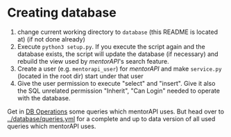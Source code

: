 # Creating database

1. change current working directory to `database` (this README is located at) (if not done already)
2. Execute `python3 setup.py`. If you execute the script again and the database exists, the script will update the database (if necessary) and rebuild the view used by _mentorAPI_'s search feature.
3. Create a user (e.g. `mentorapi_user`) for _mentorAPI_ and make `service.py` (located in the root dir) start under that user
4. Give the user permission to execute "select" and "insert". Give it also the SQL unrelated permission "Inherit", "Can Login" needed to operate with the database.

Get in [DB Operations](dboperations.md) some queries which mentorAPI uses. But head over to [../database/queries.yml](../database/queries.yml) for a complete and up to data version of all used queries which mentorAPI uses.
